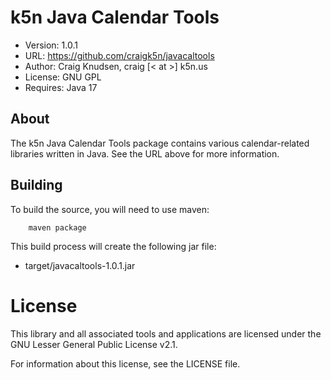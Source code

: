 # k5n Java Calendar Tools
- Version: 1.0.1
- URL: https://github.com/craigk5n/javacaltools
- Author: Craig Knudsen, craig [< at >] k5n.us
- License: GNU GPL
- Requires: Java 17

## About
The k5n Java Calendar Tools package contains various calendar-related
libraries written in Java.  See the URL above for more information.

## Building
To build the source, you will need to use maven:
```
    maven package
```

This build process will create the following jar file:

- target/javacaltools-1.0.1.jar

# License
This library and all associated tools and applications are licensed under
the GNU Lesser General Public License v2.1.

For information about this license, see the LICENSE file.
